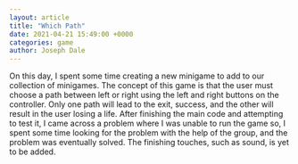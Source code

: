 ```yaml
---
layout: article
title: "Which Path"
date: 2021-04-21 15:49:00 +0000
categories: game
author: Joseph Dale
---
```


On this day, I spent some time creating a new minigame to add to our collection of minigames. The concept of this game is that the user must choose a path between left or right using the left and right buttons on the controller. Only one path will lead to the exit, success, and the other will result in the user losing a life. After finishing the main code and attempting to test it, I came across a problem where I was unable to run the game so, I spent some time looking for the problem with the help of the group, and the problem was eventually solved. The finishing touches, such as sound, is yet to be added.
